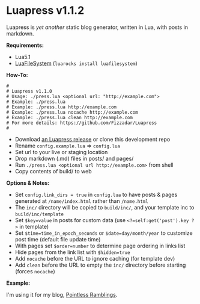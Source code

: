 # Luapress v1.1.2

Luapress is *yet another* static blog generator, written in Lua, with posts in markdown.

**Requirements:**

+ Lua5.1
+ [LuaFileSystem](http://keplerproject.github.com/luafilesystem) (`luarocks install luafilesystem`)

**How-To:**

    #
    # Luapress v1.1.0
    # Usage: ./press.lua <optional url: "http://example.com">
    # Example: ./press.lua
    # Example: ./press.lua http://example.com
    # Example: ./press.lua nocache http://example.com
    # Example: ./press.lua clean http://example.com
    # For more details: https://github.com/Fizzadar/Luapress
    #

+ Download [an Luapress release](https://github.com/Fizzadar/Luapress/releases) or clone this development repo
+ Rename `config.example.lua` => `config.lua`
+ Set url to your live or staging location
+ Drop markdown (.md) files in posts/ and pages/
+ Run `./press.lua <optional url http://example.com>` from shell
+ Copy contents of build/ to web

**Options & Notes:**

+ Set `config.link_dirs = true` in `config.lua` to have posts & pages generated at `/name/index.html` rather than `/name.html`
+ The `inc/` directory will be copied to `build/inc/`, and your template inc to `build/inc/template`
+ Set `$key=value` in posts for custom data (use `<?=self:get('post').key ?>` in template)
+ Set `$time=time_in_epoch_seconds` or `$date=day/month/year` to customize post time (default file update time)
+ With pages set `$order=number` to determine page ordering in links list
+ Hide pages from the link list with `$hidden=true`
+ Add `nocache` before the URL to ignore caching (for template dev)
+ Add `clean` before the URL to empty the `inc/` directory before starting (forces `nocache`)

**Example:**

I'm using it for my blog, [Pointless Ramblings](http://pointlessramblings.com).
